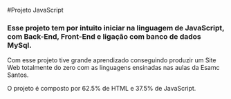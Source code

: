 #Projeto JavaScript

### Esse projeto tem por intuito iniciar na linguagem de JavaScript, com Back-End, Front-End e ligação com banco de dados MySql.

Com esse projeto tive grande aprendizado conseguindo produzir um Site Web totalmente do zero com as linguagens ensinadas nas aulas da Esamc Santos.

O projeto é composto por 62.5% de HTML e 37.5% de JavaScript.
